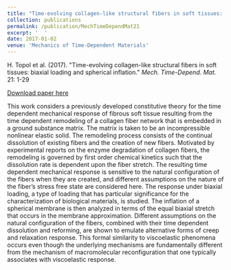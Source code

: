 ```yaml
---
title: "Time-evolving collagen-like structural fibers in soft tissues: biaxial loading and spherical inflation"
collection: publications
permalink: /publication/MechTimeDependMat21
excerpt: '  '
date: 2017-01-02
venue: 'Mechanics of Time-Dependent Materials'
---
```


H. Topol et al. (2017). &quot;Time-evolving collagen-like structural fibers in soft tissues: biaxial loading and spherical inflation.&quot; <i>Mech. Time-Depend. Mat.</i> 21: 1-29

[Download paper here](http://dx.doi.org/10.1007/s11043-016-9315-y)

This work considers a previously developed constitutive theory for the time dependent mechanical response of fibrous soft tissue resulting from the time dependent remodeling of a collagen fiber network that is embedded in a ground substance matrix. The matrix is taken to be an incompressible nonlinear elastic solid. The remodeling process consists of the continual dissolution of existing fibers and the creation of new fibers. Motivated by experimental reports on the enzyme degradation of collagen fibers, the remodeling is governed by first order chemical kinetics such that the dissolution rate is dependent upon the fiber stretch. The resulting time dependent mechanical response is sensitive to the natural configuration of the fibers when they are created, and different assumptions on the nature of the fiber’s stress free state are considered here. The response under biaxial loading, a type of loading that has particular significance for the characterization of biological materials, is studied. The inflation of a spherical membrane is then analyzed in terms of the equal biaxial stretch that occurs in the membrane approximation. Different assumptions on the natural configuration of the fibers, combined with their time dependent dissolution and reforming, are shown to emulate alternative forms of creep and relaxation response. This formal similarity to viscoelastic phenomena occurs even though the underlying mechanisms are fundamentally different from the mechanism of macromolecular reconfiguration that one typically associates with viscoelastic response.
